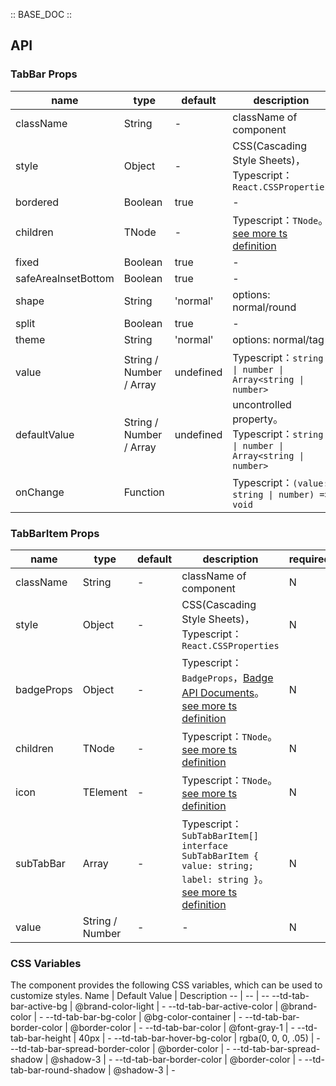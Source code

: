 :: BASE_DOC ::

## API

### TabBar Props

name | type | default | description | required
-- | -- | -- | -- | --
className | String | - | className of component | N
style | Object | - | CSS(Cascading Style Sheets)，Typescript：`React.CSSProperties` | N
bordered | Boolean | true | \- | N
children | TNode | - | Typescript：`TNode`。[see more ts definition](https://github.com/Tencent/tdesign-mobile-react/blob/develop/src/common.ts) | N
fixed | Boolean | true | \- | N
safeAreaInsetBottom | Boolean | true | \- | N
shape | String | 'normal' | options: normal/round | N
split | Boolean | true | \- | N
theme | String | 'normal' | options: normal/tag | N
value | String / Number / Array | undefined | Typescript：`string \| number \| Array<string \| number>` | N
defaultValue | String / Number / Array | undefined | uncontrolled property。Typescript：`string \| number \| Array<string \| number>` | N
onChange | Function |  | Typescript：`(value: string \| number) => void`<br/> | N


### TabBarItem Props

name | type | default | description | required
-- | -- | -- | -- | --
className | String | - | className of component | N
style | Object | - | CSS(Cascading Style Sheets)，Typescript：`React.CSSProperties` | N
badgeProps | Object | - | Typescript：`BadgeProps`，[Badge API Documents](./badge?tab=api)。[see more ts definition](https://github.com/Tencent/tdesign-mobile-react/tree/develop/src/tab-bar/type.ts) | N
children | TNode | - | Typescript：`TNode`。[see more ts definition](https://github.com/Tencent/tdesign-mobile-react/blob/develop/src/common.ts) | N
icon | TElement | - | Typescript：`TNode`。[see more ts definition](https://github.com/Tencent/tdesign-mobile-react/blob/develop/src/common.ts) | N
subTabBar | Array | - | Typescript：`SubTabBarItem[] ` `interface SubTabBarItem { value: string; label: string }`。[see more ts definition](https://github.com/Tencent/tdesign-mobile-react/tree/develop/src/tab-bar/type.ts) | N
value | String / Number | - | \- | N

### CSS Variables

The component provides the following CSS variables, which can be used to customize styles.
Name | Default Value | Description
-- | -- | --
--td-tab-bar-active-bg | @brand-color-light | -
--td-tab-bar-active-color | @brand-color | -
--td-tab-bar-bg-color | @bg-color-container | -
--td-tab-bar-border-color | @border-color | -
--td-tab-bar-color | @font-gray-1 | -
--td-tab-bar-height | 40px | -
--td-tab-bar-hover-bg-color | rgba(0, 0, 0, .05) | -
--td-tab-bar-spread-border-color | @border-color | -
--td-tab-bar-spread-shadow | @shadow-3 | -
--td-tab-bar-border-color | @border-color | -
--td-tab-bar-round-shadow | @shadow-3 | -